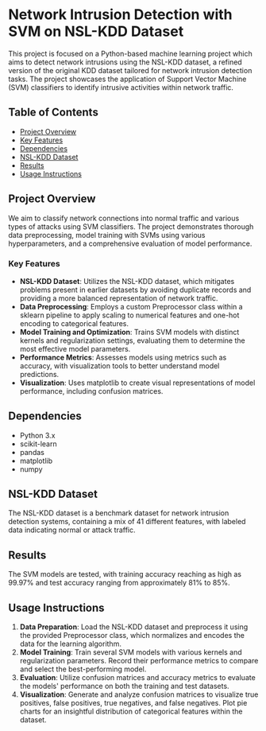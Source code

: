# Network Intrusion Detection with SVM on NSL-KDD Dataset

This project is focused on a Python-based machine learning project which aims to detect network intrusions using the NSL-KDD dataset, a refined version of the original KDD dataset tailored for network intrusion detection tasks. The project showcases the application of Support Vector Machine (SVM) classifiers to identify intrusive activities within network traffic.

## Table of Contents

-   [Project Overview](#project_overview)
-   [Key Features](#features)
-   [Dependencies](#dependencies)
-   [NSL-KDD Dataset](#dataset)
-   [Results](#results)
-   [Usage Instructions](#usageinstructions)

## Project Overview

We aim to classify network connections into normal traffic and various types of attacks using SVM classifiers. The project demonstrates thorough data preprocessing, model training with SVMs using various hyperparameters, and a comprehensive evaluation of model performance.

### Key Features

-   **NSL-KDD Dataset**: Utilizes the NSL-KDD dataset, which mitigates problems present in earlier datasets by avoiding duplicate records and providing a more balanced representation of network traffic.
-   **Data Preprocessing**: Employs a custom Preprocessor class within a sklearn pipeline to apply scaling to numerical features and one-hot encoding to categorical features.
-   **Model Training and Optimization**: Trains SVM models with distinct kernels and regularization settings, evaluating them to determine the most effective model parameters.
-   **Performance Metrics**: Assesses models using metrics such as accuracy, with visualization tools to better understand model predictions.
-   **Visualization**: Uses matplotlib to create visual representations of model performance, including confusion matrices.

## Dependencies

-   Python 3.x
-   scikit-learn
-   pandas
-   matplotlib
-   numpy

## NSL-KDD Dataset

The NSL-KDD dataset is a benchmark dataset for network intrusion detection systems, containing a mix of 41 different features, with labeled data indicating normal or attack traffic.

## Results

The SVM models are tested, with training accuracy reaching as high as 99.97% and test accuracy ranging from approximately 81% to 85%.

## Usage Instructions

1. **Data Preparation**: Load the NSL-KDD dataset and preprocess it using the provided Preprocessor class, which normalizes and encodes the data for the learning algorithm.
2. **Model Training**: Train several SVM models with various kernels and regularization parameters. Record their performance metrics to compare and select the best-performing model.
3. **Evaluation**: Utilize confusion matrices and accuracy metrics to evaluate the models' performance on both the training and test datasets.
4. **Visualization**: Generate and analyze confusion matrices to visualize true positives, false positives, true negatives, and false negatives. Plot pie charts for an insightful distribution of categorical features within the dataset.
